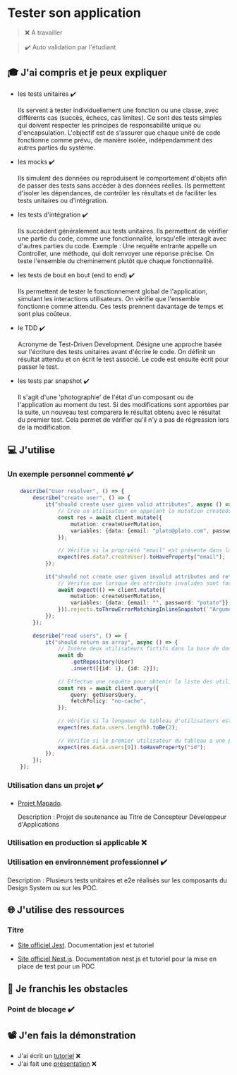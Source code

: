 # Tester son application

> ❌ A travailler

> ✔️ Auto validation par l'étudiant

## 🎓 J'ai compris et je peux expliquer

- les tests unitaires ✔️

  Ils servent à tester individuellement une fonction ou une classe, avec différents cas (succès, échecs, cas limites). Ce sont des tests simples qui doivent respecter les principes de responsabilité unique ou d'encapsulation.
  L'objectif est de s'assurer que chaque unité de code fonctionne comme prévu, de manière isolée, indépendamment des autres parties du système.

- les mocks ✔️

  Ils simulent des données ou reproduisent le comportement d'objets afin de passer des tests sans accéder à des données réelles. Ils permettent d'isoler les dépendances, de contrôler les résultats et de faciliter les tests unitaires ou d'intégration.

- les tests d'intégration ✔️

  Ils succèdent généralement aux tests unitaires. Ils permettent de vérifier une partie du code, comme une fonctionnalité, lorsqu'elle interagit avec d'autres parties du code.
  Exemple : Une requête entrante appelle un Controller, une méthode, qui doit renvoyer une réponse précise. On teste l'ensemble du cheminement plutôt que chaque fonctionnalité. 

- les tests de bout en bout (end to end) ✔️

  Ils permettent de tester le fonctionnement global de l'application, simulant les interactions utilisateurs. On vérifie que l'ensemble fonctionne comme attendu. Ces tests prennent davantage de temps et sont plus coûteux.

- le TDD ✔️

  Acronyme de Test-Driven Development. Désigne une approche basée sur l'écriture des tests unitaires avant d'écrire le code.
  On définit un résultat attendu et on écrit le test associé. Le code est ensuite écrit pour passer le test.

- les tests par snapshot ✔️

  Il s'agit d'une 'photographie' de l'état d'un composant ou de l'application au moment du test. Si des modifications sont apportées par la suite, un nouveau test comparera le résultat obtenu avec le résultat du premier test. Cela permet de vérifier qu'il n'y a pas de régression lors de la modification.

## 💻 J'utilise

### Un exemple personnel commenté ✔️

```typescript
    describe("User resolver", () => {
        describe("create user", () => {
            it("should create user given valid attributes", async () => {
                // Crée un utilisateur en appelant la mutation createUserMutation avec des attributs valides
                const res = await client.mutate({
                    mutation: createUserMutation,
                    variables: {data: {email: "plato@plato.com", password: "Pl@to123"}},
                });
    
                // Vérifie si la propriété "email" est présente dans la réponse
                expect(res.data?.createUser).toHaveProperty("email");
            });
    
            it("should not create user given invalid attributes and return an error", async () => {
                // Vérifie que lorsque des attributs invalides sont fournis, une erreur est renvoyée
                await expect(() => client.mutate({
                    mutation: createUserMutation,
                    variables: {data: {email: "", password: "potato"}}
                })).rejects.toThrowErrorMatchingInlineSnapshot(`"Argument Validation Error"`);
            });
        });
    
        describe("read users", () => {
            it("should return an array", async () => {
                // Insère deux utilisateurs fictifs dans la base de données
                await db
                    .getRepository(User)
                    .insert([{id: 1}, {id: 2}]);
    
                // Effectue une requête pour obtenir la liste des utilisateurs
                const res = await client.query({
                    query: getUsersQuery,
                    fetchPolicy: "no-cache",
                });
    
                // Vérifie si la longueur du tableau d'utilisateurs est de 2
                expect(res.data.users.length).toBe(2);
    
                // Vérifie si le premier utilisateur du tableau a une propriété "id"
                expect(res.data.users[0]).toHaveProperty("id");
            });
        });
    });
```

### Utilisation dans un projet ✔️

- [Projet Mapado](https://github.com/WildCodeSchool/2209-wns-adleman-mapado).
  
  Description : Projet de soutenance au Titre de Concepteur Développeur d'Applications

### Utilisation en production si applicable ❌ 

### Utilisation en environnement professionnel ✔️

Description : Plusieurs tests unitaires et e2e réalisés sur les composants du Design System ou sur les POC.

## 🌐 J'utilise des ressources

### Titre

- [Site officiel Jest](https://jestjs.io/fr/docs/getting-started). 
  Documentation jest et tutoriel

- [Site officiel Nest.js](https://docs.nestjs.com/fundamentals/testing).
  Documentation nest.js et tutoriel pour la mise en place de test pour un POC

## 🚧 Je franchis les obstacles

### Point de blocage ✔️

## 📽️ J'en fais la démonstration

- J'ai écrit un [tutoriel]() ❌
- J'ai fait une [présentation]() ❌ 
